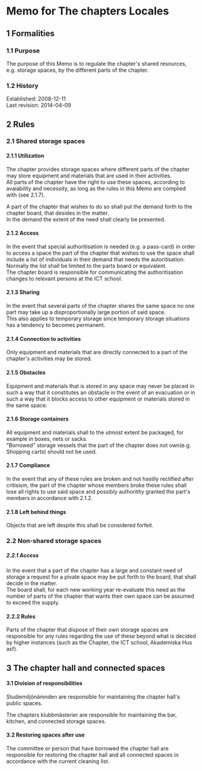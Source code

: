 # Memo for The chapters Locales

## 1 Formalities
### 1.1 Purpose
The purpose of this Memo is to regulate the chapter's shared resources, e.g. storage spaces, by the different parts of the chapter.

### 1.2 History
Established: 2008-12-11  
Last revision: 2014-04-09

## 2 Rules
### 2.1 Shared storage spaces
#### 2.1.1 Utilization
The chapter provides storage spaces where different parts of the chapter may store equipment and materials that are used in their activities.  
All parts of the chapter have the right to use these spaces, according to avaiability and necessity, as long as the rules in this Memo are complied with (see 2.1.7).

A part of the chapter that wishes to do so shall put the demand forth to the chapter board, that desides in the matter.  
In the demand the extent of the need shall clearly be presented.

#### 2.1.2 Access
In the event that special authoritisation is needed (e.g. a pass-card) in order to access a space the part of the chapter that wishes to use the space shall include a list of individuals in their demand that needs the autoritisation.  
Normally the list shall be limited to the parts board or equivalent.  
The chapter board is responsible for communicating the authoritisation changes to relevant persons at the ICT school.

#### 2.1.3 Sharing
In the event that several parts of the chapter shares the same space no one part may take up a disproportionally large portion of said space.  
This also applies to temporary storage since temporary storage situations has a tendency to becomes permanent.

#### 2.1.4 Connection to activities
Only equipment and materials that are directly connected to a part of the chapter's activities may be stored.

#### 2.1.5 Obstacles
Equipment and materials that is stored in any space may never be placed in such a way that it constitutes an obstacle in the event of an evacuation or in such a way that it blocks access to other equipment or materials stored in the same space.

#### 2.1.6 Storage containers
All equipment and materials shall to the utmost extent be packaged, for example in boxes, nets or sacks.  
"Borrowed" storage vessels that the part of the chapter does not own(e.g. Shopping carts) should not be used.

#### 2.1.7 Compliance
In the event that any of these rules are broken and not hastily rectified after critisism, the part of the chapter whose members broke these rules shall lose all rights to use said space and possibly authoritity granted the part's members in accordance with 2.1.2.

#### 2.1.8 Left behind things
Objects that are left despite this shall be considered forfeit.

### 2.2 Non-shared storage spaces
##### 2.2.1 Access
In the event that a part of the chapter has a large and constant need of storage a request for a pivate space may be put forth to the board, that shall decide in the matter.  
The board shall, for each new working year re-evaluate this need as the number of parts of the chapter that wants their own space can be assumed to exceed the supply.

#### 2.2.2 Rules
Parts of the chapter that dispose of their own storage spaces are responsible for any rules regarding the use of these beyond what is decided by higher instances (such as the Chapter, the ICT school, Akademiska Hus asf).

## 3 The chapter hall and connected spaces
#### 3.1 Division of responsibilities
Studiemiljönämnden are responsible for maintaining the chapter hall's public spaces.

The chapters klubbmästerier are responsible for maintaining the bar, kitchen, and connected storage spaces.

#### 3.2 Restoring spaces after use
The committee or person that have borrowed the chapter hall are responsible for restoring the chapter hall and all connected spaces in accordance with the current cleaning list.
